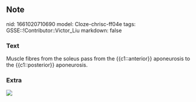 ## Note
nid: 1661020710690
model: Cloze-chrisc-ff04e
tags: GSSE::!Contributor::Victor_Liu
markdown: false

### Text
Muscle fibres from the soleus pass from the {{c1::anterior}} aponeurosis to the {{c1::posterior}} aponeurosis.

### Extra
<img src="image.png">
